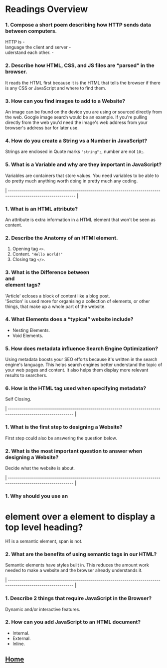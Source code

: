 # Readings Overview

### 1. Compose a short poem describing how HTTP sends data between computers.
HTTP is -  
language the client and server -   
uderstand each other.   -

### 2. Describe how HTML, CSS, and JS files are “parsed” in the browser.
It reads the HTML first because it is the HTML that tells the browser if there is any CSS or JavaScript and where to find them.

### 3. How can you find images to add to a Website?
An image can be found on the device you are using or sourced directly from the web. Google image search would be an example. 
If you're pulling directly from the web you'd need the image's web address from your browser's address bar for later use.

### 4. How do you create a String vs a Number in JavaScript?
Strings are enclosed in Quote marks `"string";`, number are not `10;`.

### 5. What is a Variable and why are they important in JavaScript?
Variables are containers that store values. You need variables to be able to do pretty much anything worth doing in pretty much any coding.

| --------------------------------------------------------------------------------------------------------------- |

### 1. What is an HTML attribute?
An attribute is extra information in a HTML element that won't be seen as content.


### 2. Describe the Anatomy of an HTMl element.
1. Opening tag `<>`.
2. Content. `"Hello World!"`
3. Closing tag `</>`.


### 3. What is the Difference between <article> and <section> element tags?
'Article' ecloses a block of content like a blog post.   
'Section' is used more for organising a collection of elements, or other things, that make up a whole part of the website.


### 4. What Elements does a “typical” website include?
- Nesting Elements.
- Void Elements.


### 5. How does metadata influence Search Engine Optimization?
Using metadata boosts your SEO efforts because it's written in the search engine's language. This helps search engines better understand the topic of your web pages and content. It also helps them display more relevant results to searchers.


### 6. How is the <meta> HTML tag used when specifying metadata?
Self Closing.


| -------------------------------------------------------------------------------------------------------------- |

### 1. What is the first step to designing a Website?
First step could also be answering the question below.

### 2. What is the most important question to answer when designing a Website?
Decide what the website is about. 


| -------------------------------------------------------------------------------------------------------------- |

### 1. Why should you use an <h1> element over a <span> element to display a top level heading?
H1 is a semantic element, span is not.

### 2. What are the benefits of using semantic tags in our HTML?
Semantic elements have styles built in. This reduces the amount work needed to make a website and the browser already understands it.


| -------------------------------------------------------------------------------------------------------------- |

### 1. Describe 2 things that require JavaScript in the Browser?
Dynamic and/or interactive features.


### 2. How can you add JavaScript to an HTML document?
- Internal.
- External.
- Inline.

## [Home](/readme.md)